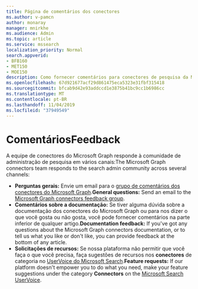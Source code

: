 ```yaml
---
title: Página de comentários dos conectores
ms.author: v-pamcn
author: monaray
manager: mnirkhe
ms.audience: Admin
ms.topic: article
ms.service: mssearch
localization_priority: Normal
search.appverid:
- BFB160
- MET150
- MOE150
description: Como fornecer comentários para conectores de pesquisa da Microsoft
ms.openlocfilehash: 67d921677acf29d861475eca5323e31fbf315418
ms.sourcegitcommit: bfcab9d42e93addccd1e3875b41bc9cc1b6986cc
ms.translationtype: MT
ms.contentlocale: pt-BR
ms.lasthandoff: 11/04/2019
ms.locfileid: "37949549"
---
```

# <a name="feedback"></a><span data-ttu-id="8d272-103">Comentários</span><span class="sxs-lookup"><span data-stu-id="8d272-103">Feedback</span></span>

<span data-ttu-id="8d272-104">A equipe de conectores do Microsoft Graph responde à comunidade de administração de pesquisa em vários canais:</span><span class="sxs-lookup"><span data-stu-id="8d272-104">The Microsoft Graph connectors team responds to the search admin community across several channels:</span></span>

* <span data-ttu-id="8d272-105">**Perguntas gerais:** Envie um email para o [grupo de comentários dos conectores do Microsoft Graph](mailto:MicrosoftGraphConnectorsFeedback@service.microsoft.com).</span><span class="sxs-lookup"><span data-stu-id="8d272-105">**General questions:** Send an email to the [Microsoft Graph connectors feedback group](mailto:MicrosoftGraphConnectorsFeedback@service.microsoft.com).</span></span>
* <span data-ttu-id="8d272-106">**Comentários sobre a documentação:** Se tiver alguma dúvida sobre a documentação dos conectores do Microsoft Graph ou para nos dizer o que você gosta ou não gosta, você pode fornecer comentários na parte inferior de qualquer artigo.</span><span class="sxs-lookup"><span data-stu-id="8d272-106">**Documentation feedback:** If you've got any questions about the Microsoft Graph connectors documentation, or to tell us what you like or don't like, you can provide feedback at the bottom of any article.</span></span> 
* <span data-ttu-id="8d272-107">**Solicitações de recursos:** Se nossa plataforma não permitir que você faça o que você precisa, faça sugestões de recursos nos **conectores** de categoria no <a href="https://office365.uservoice.com/forums/925270-microsoft-search" target="_blank" data-linktype="external">UserVoice do Microsoft Search</a>.</span><span class="sxs-lookup"><span data-stu-id="8d272-107">**Feature requests:** If our platform doesn't empower you to do what you need, make your feature suggestions under the category **Connectors** on the <a href="https://office365.uservoice.com/forums/925270-microsoft-search" target="_blank" data-linktype="external">Microsoft Search UserVoice</a>.</span></span>

